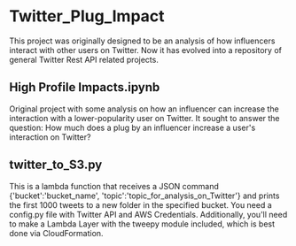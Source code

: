 # Twitter_Plug_Impact
This project was originally designed to be an analysis of how influencers interact with other users on Twitter. Now it has evolved into a repository of general Twitter Rest API related projects.

## High Profile Impacts.ipynb
Original project with some analysis on how an influencer can increase the interaction with a lower-popularity user on Twitter. It sought to answer the question: How much does a plug by an influencer increase a user's interaction on Twitter?

## twitter_to_S3.py
This is a lambda function that receives a JSON command {'bucket':'bucket_name', 'topic':'topic_for_analysis_on_Twitter'} and prints the first 1000 tweets to a new folder in the specified bucket. You need a config.py file with Twitter API and AWS Credentials. Additionally, you'll need to make a Lambda Layer with the tweepy module included, which is best done via CloudFormation.

